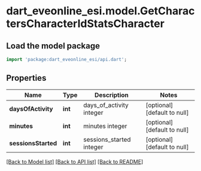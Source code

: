 # dart_eveonline_esi.model.GetCharactersCharacterIdStatsCharacter

## Load the model package
```dart
import 'package:dart_eveonline_esi/api.dart';
```

## Properties
Name | Type | Description | Notes
------------ | ------------- | ------------- | -------------
**daysOfActivity** | **int** | days_of_activity integer | [optional] [default to null]
**minutes** | **int** | minutes integer | [optional] [default to null]
**sessionsStarted** | **int** | sessions_started integer | [optional] [default to null]

[[Back to Model list]](../README.md#documentation-for-models) [[Back to API list]](../README.md#documentation-for-api-endpoints) [[Back to README]](../README.md)


